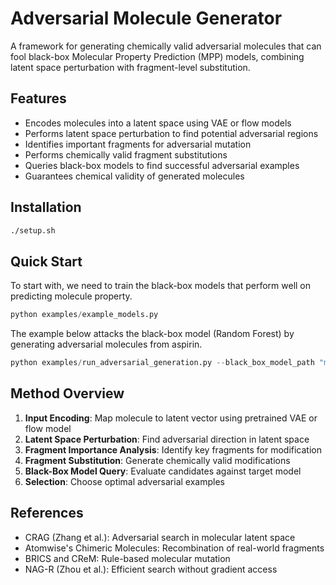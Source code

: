 # Adversarial Molecule Generator

A framework for generating chemically valid adversarial molecules that can fool black-box Molecular Property Prediction (MPP) models, combining latent space perturbation with fragment-level substitution.

## Features

- Encodes molecules into a latent space using VAE or flow models
- Performs latent space perturbation to find potential adversarial regions
- Identifies important fragments for adversarial mutation
- Performs chemically valid fragment substitutions
- Queries black-box models to find successful adversarial examples
- Guarantees chemical validity of generated molecules

## Installation

```bash
./setup.sh
```

## Quick Start

To start with, we need to train the black-box models that perform well on predicting molecule property.

```python
python examples/example_models.py
```

The example below attacks the black-box model (Random Forest) by generating adversarial molecules from aspirin.

```python
python examples/run_adversarial_generation.py --black_box_model_path "models/random_forest.pkl" --encoder_model_path "models/molecular_vae_model.pt" --example aspirin
```

## Method Overview

1. **Input Encoding**: Map molecule to latent vector using pretrained VAE or flow model
2. **Latent Space Perturbation**: Find adversarial direction in latent space
3. **Fragment Importance Analysis**: Identify key fragments for modification
4. **Fragment Substitution**: Generate chemically valid modifications
5. **Black-Box Model Query**: Evaluate candidates against target model
6. **Selection**: Choose optimal adversarial examples

## References

- CRAG (Zhang et al.): Adversarial search in molecular latent space
- Atomwise's Chimeric Molecules: Recombination of real-world fragments
- BRICS and CReM: Rule-based molecular mutation
- NAG-R (Zhou et al.): Efficient search without gradient access